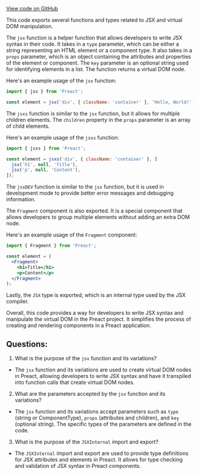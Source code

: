 [View code on GitHub](https://github.com/preactjs/preact/jsx-runtime/src/index.d.ts)

This code exports several functions and types related to JSX and virtual DOM manipulation. 

The `jsx` function is a helper function that allows developers to write JSX syntax in their code. It takes in a `type` parameter, which can be either a string representing an HTML element or a component type. It also takes in a `props` parameter, which is an object containing the attributes and properties of the element or component. The `key` parameter is an optional string used for identifying elements in a list. The function returns a virtual DOM node.

Here's an example usage of the `jsx` function:

```jsx
import { jsx } from 'Preact';

const element = jsx('div', { className: 'container' }, 'Hello, World!');
```

The `jsxs` function is similar to the `jsx` function, but it allows for multiple children elements. The `children` property in the `props` parameter is an array of child elements.

Here's an example usage of the `jsxs` function:

```jsx
import { jsxs } from 'Preact';

const element = jsxs('div', { className: 'container' }, [
  jsx('h1', null, 'Title'),
  jsx('p', null, 'Content'),
]);
```

The `jsxDEV` function is similar to the `jsx` function, but it is used in development mode to provide better error messages and debugging information.

The `Fragment` component is also exported. It is a special component that allows developers to group multiple elements without adding an extra DOM node.

Here's an example usage of the `Fragment` component:

```jsx
import { Fragment } from 'Preact';

const element = (
  <Fragment>
    <h1>Title</h1>
    <p>Content</p>
  </Fragment>
);
```

Lastly, the `JSX` type is exported, which is an internal type used by the JSX compiler.

Overall, this code provides a way for developers to write JSX syntax and manipulate the virtual DOM in the Preact project. It simplifies the process of creating and rendering components in a Preact application.
## Questions: 
 1. What is the purpose of the `jsx` function and its variations?
- The `jsx` function and its variations are used to create virtual DOM nodes in Preact, allowing developers to write JSX syntax and have it transpiled into function calls that create virtual DOM nodes.

2. What are the parameters accepted by the `jsx` function and its variations?
- The `jsx` function and its variations accept parameters such as `type` (string or ComponentType), `props` (attributes and children), and `key` (optional string). The specific types of the parameters are defined in the code.

3. What is the purpose of the `JSXInternal` import and export?
- The `JSXInternal` import and export are used to provide type definitions for JSX attributes and elements in Preact. It allows for type checking and validation of JSX syntax in Preact components.
